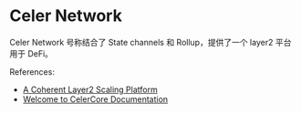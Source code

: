 # Celer Network

Celer Network 号称结合了 State channels 和 Rollup，提供了一个 layer2 平台用于 DeFi。

References:
- [A Coherent Layer2 Scaling Platform](https://www.celer.network/technology)
- [Welcome to CelerCore Documentation](https://www.celer.network/docs/celercore/)

